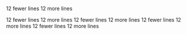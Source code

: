 
12 fewer lines
12 more lines

12 fewer lines
12 more lines
12 fewer lines
12 more lines
12 fewer lines
12 more lines
12 fewer lines
12 more lines
